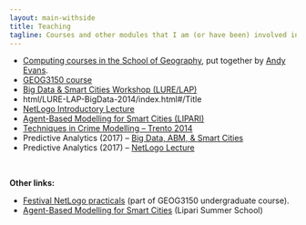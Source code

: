 ```yaml
---
layout: main-withside
title: Teaching
tagline: Courses and other modules that I am (or have been) involved in teaching
---
```


 - [Computing courses in the School of Geography](http://www.geog.leeds.ac.uk/courses/computing/), put together by [Andy Evans](http://www.geog.leeds.ac.uk/people/a.evans).
 - [GEOG3150 course](http://www.geog.leeds.ac.uk/courses/level3/geog3150/)
 - [Big Data & Smart Cities Workshop (LURE/LAP)](http://www.nickmalleson.co.uk/html/LURE-LAP-BigData-2014/)
 - html/LURE-LAP-BigData-2014/index.html#/Title
 - [NetLogo Introductory Lecture](http://www.nickmalleson.co.uk/html/Netlogo_Lecture)
 - [Agent-Based Modelling for Smart Cities (LIPARI)](http://www.nickmalleson.co.uk/html/Lipari2014)
 - [Techniques in Crime Modelling – Trento 2014](http://www.geog.leeds.ac.uk/courses/other/crime/)
 - Predictive Analytics (2017) – [Big Data, ABM, & Smart Cities](http://nickmalleson.co.uk/html/PredictiveAnalytics/big_data_abm_lecture.html)
 - Predictive Analytics (2017) – [NetLogo Lecture](http://www.nickmalleson.co.uk/html/PredictiveAnalytics/netlogo_lecture.html)

&nbsp;

**Other links:**

 - [Festival NetLogo practicals](http://www.geog.leeds.ac.uk/courses/level3/geog3150/netlogo_festival) (part of GEOG3150 undergraduate course).
 - [Agent-Based Modelling for Smart Cities](https://www.nickmalleson.co.uk/html/Lipari2014/) (Lipari Summer School)
